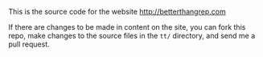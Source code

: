 This is the source code for the website http://betterthangrep.com

If there are changes to be made in content on the site, you can
fork this repo, make changes to the source files in the `tt/`
directory, and send me a pull request.
